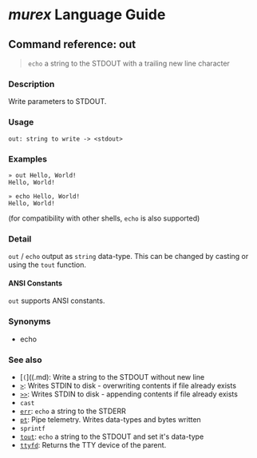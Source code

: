 # _murex_ Language Guide

## Command reference: out

> `echo` a string to the STDOUT with a trailing new line character

### Description

Write parameters to STDOUT.

### Usage

    out: string to write -> <stdout>

### Examples

    » out Hello, World!
    Hello, World!

    » echo Hello, World!
    Hello, World!

(for compatibility with other shells, `echo` is also supported)

### Detail

`out` / `echo` output as `string` data-type. This can be changed by casting or
using the `tout` function.

#### ANSI Constants

`out` supports ANSI constants.

### Synonyms

* echo

### See also

* [`(`]((.md): Write a string to the STDOUT without new line
* [`>`](>.md): Writes STDIN to disk - overwriting contents if file already exists
* [`>>`](>>.md): Writes STDIN to disk - appending contents if file already exists
* `cast`
* [`err`](err.md): `echo` a string to the STDERR
* [`pt`](pt.md): Pipe telemetry. Writes data-types and bytes written
* `sprintf`
* [`tout`](tout.md): `echo` a string to the STDOUT and set it's data-type
* [`ttyfd`](ttyfd.md): Returns the TTY device of the parent.

